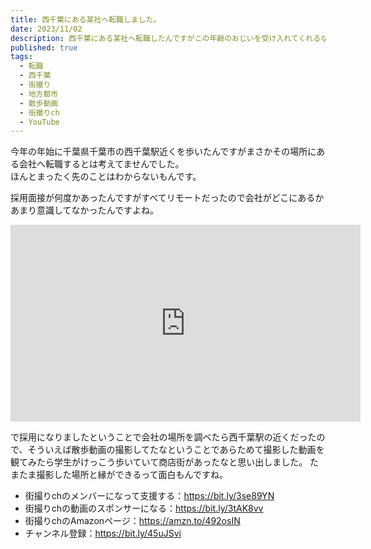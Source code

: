 ```yaml
---
title: 西千葉にある某社へ転職しました。
date: 2023/11/02
description: 西千葉にある某社へ転職したんですがこの年齢のおじいを受け入れてくれるなんて感謝しかない
published: true
tags:
  - 転職
  - 西千葉
  - 街撮り
  - 地方都市
  - 散歩動画
  - 街撮りch
  - YouTube
---
```


今年の年始に千葉県千葉市の西千葉駅近くを歩いたんですがまさかその場所にある会社へ転職するとは考えてませんでした。  
ほんとまったく先のことはわからないもんです。

採用面接が何度かあったんですがすべてリモートだったので会社がどこにあるかあまり意識してなかったんですよね。

<div class="youtube">
<iframe width="560" height="315" src="https://www.youtube.com/embed/qO3uF_KjuFY?si=nzfI_YmlynA4Yz4c" title="YouTube video player" frameborder="0" allow="accelerometer; autoplay; clipboard-write; encrypted-media; gyroscope; picture-in-picture; web-share" allowfullscreen></iframe>
</div>

<!-- more -->

で採用になりましたということで会社の場所を調べたら西千葉駅の近くだったので、そういえば散歩動画の撮影してたなということであらためて撮影した動画を観てみたら学生がけっこう歩いていて商店街があったなと思い出しました。
たまたま撮影した場所と縁ができるって面白もんですね。  

* 街撮りchのメンバーになって支援する：https://bit.ly/3se89YN
* 街撮りchの動画のスポンサーになる：https://bit.ly/3tAK8vv
* 街撮りchのAmazonページ：https://amzn.to/492osIN
* チャンネル登録：https://bit.ly/45uJSvi


















